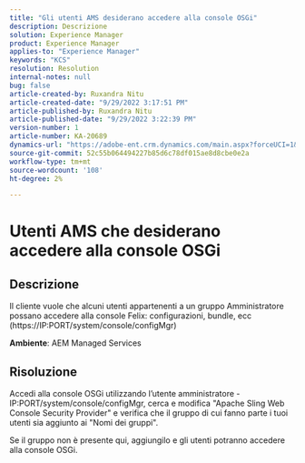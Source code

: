 ```yaml
---
title: "Gli utenti AMS desiderano accedere alla console OSGi"
description: Descrizione
solution: Experience Manager
product: Experience Manager
applies-to: "Experience Manager"
keywords: "KCS"
resolution: Resolution
internal-notes: null
bug: false
article-created-by: Ruxandra Nitu
article-created-date: "9/29/2022 3:17:51 PM"
article-published-by: Ruxandra Nitu
article-published-date: "9/29/2022 3:22:39 PM"
version-number: 1
article-number: KA-20689
dynamics-url: "https://adobe-ent.crm.dynamics.com/main.aspx?forceUCI=1&pagetype=entityrecord&etn=knowledgearticle&id=0aa2b2da-0940-ed11-9db1-0022480867fb"
source-git-commit: 52c55b064494227b85d6c78df015ae8d8cbe0e2a
workflow-type: tm+mt
source-wordcount: '108'
ht-degree: 2%

---
```


# Utenti AMS che desiderano accedere alla console OSGi

## Descrizione


Il cliente vuole che alcuni utenti appartenenti a un gruppo Amministratore possano accedere alla console Felix: configurazioni, bundle, ecc (https://IP:PORT/system/console/configMgr)



<b>Ambiente</b>: AEM Managed Services


## Risoluzione


Accedi alla console OSGi utilizzando l’utente amministratore - IP:PORT/system/console/configMgr, cerca e modifica &quot;Apache Sling Web Console Security Provider&quot; e verifica che il gruppo di cui fanno parte i tuoi utenti sia aggiunto ai &quot;Nomi dei gruppi&quot;.

Se il gruppo non è presente qui, aggiungilo e gli utenti potranno accedere alla console OSGi.
